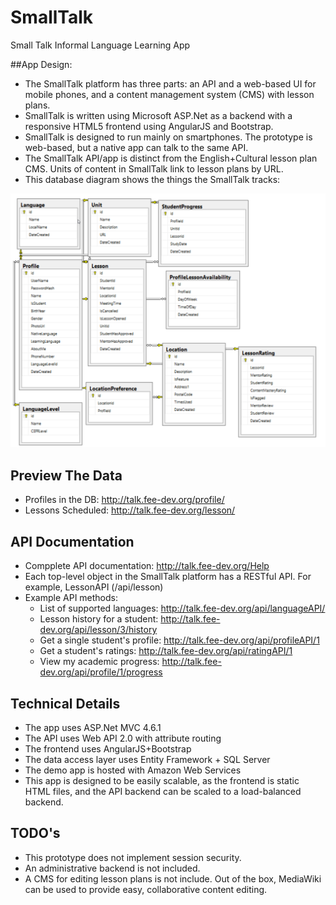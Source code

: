 # SmallTalk
Small Talk Informal Language Learning App

##App Design:

* The SmallTalk platform has three parts: an API and a web-based UI for mobile phones, and a content management system (CMS) with lesson plans.
* SmallTalk is written using Microsoft ASP.Net as a backend with a responsive HTML5 frontend using AngularJS and Bootstrap.
* SmallTalk is designed to run mainly on smartphones.  The prototype is web-based, but a native app can talk to the same API.
* The SmallTalk API/app is distinct from the English+Cultural lesson plan CMS.  Units of content in SmallTalk link to lesson plans by URL.
* This database diagram shows the things the SmallTalk tracks:
<img src="/Documentation/SmallTalkDatabase.png" />

## Preview The Data
* Profiles in the DB: http://talk.fee-dev.org/profile/
* Lessons Scheduled: http://talk.fee-dev.org/lesson/


## API Documentation

* Compplete API documentation: http://talk.fee-dev.org/Help
* Each top-level object in the SmallTalk platform has a RESTful API.  For example, LessonAPI (/api/lesson)
* Example API methods:
  * List of supported languages: http://talk.fee-dev.org/api/languageAPI/
  * Lesson history for a student: http://talk.fee-dev.org/api/lesson/3/history
  * Get a single student's profile: http://talk.fee-dev.org/api/profileAPI/1
  * Get a student's ratings: http://talk.fee-dev.org/api/ratingAPI/1
  * View my academic progress: http://talk.fee-dev.org/api/profile/1/progress

## Technical Details
* The app uses ASP.Net MVC 4.6.1
* The API uses Web API 2.0 with attribute routing
* The frontend uses AngularJS+Bootstrap
* The data access layer uses Entity Framework + SQL Server
* The demo app is hosted with Amazon Web Services
* This app is designed to be easily scalable, as the frontend is static HTML files, and the API backend can be scaled to a load-balanced backend. 

## TODO's
* This prototype does not implement session security.
* An administrative backend is not included.
* A CMS for editing lesson plans is not include.  Out of the box, MediaWiki can be used to provide easy, collaborative content editing.
